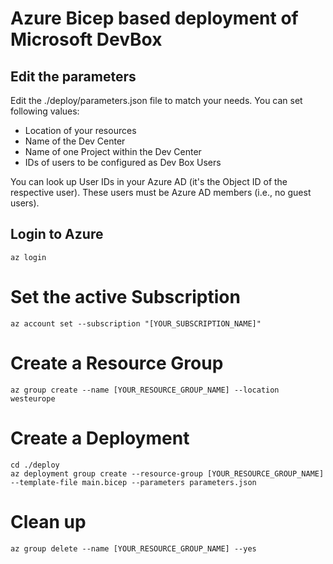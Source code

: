 # Azure Bicep based deployment of Microsoft DevBox

## Edit the parameters

Edit the ./deploy/parameters.json file to match your needs. You can set following values:

- Location of your resources
- Name of the Dev Center
- Name of one Project within the Dev Center
- IDs of users to be configured as Dev Box Users

You can look up User IDs in your Azure AD (it's the Object ID of the respective user). These users must be Azure AD members (i.e., no guest users).

## Login to Azure

```azurecli
az login
```

# Set the active Subscription

```azurecli
az account set --subscription "[YOUR_SUBSCRIPTION_NAME]"
```

# Create a Resource Group

```azurecli
az group create --name [YOUR_RESOURCE_GROUP_NAME] --location westeurope
```

# Create a Deployment

```azurecli
cd ./deploy
az deployment group create --resource-group [YOUR_RESOURCE_GROUP_NAME] --template-file main.bicep --parameters parameters.json
```

# Clean up

```azurecli
az group delete --name [YOUR_RESOURCE_GROUP_NAME] --yes
```
